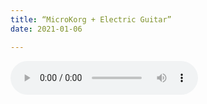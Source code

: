 ```yaml
---
title: “MicroKorg + Electric Guitar”
date: 2021-01-06

---
```



<audio controls>
  <source src="/assets/recs/electronsinks.mp3" type="audio/mpeg">
Your browser does not support the audio element.
</audio>